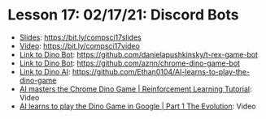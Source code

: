 # Lesson 17: 02/17/21: Discord Bots
* [Slides](https://bit.ly/compsci17slides): https://bit.ly/compsci17slides  
* [Video](https://bit.ly/compsci17video):  https://bit.ly/compsci17video
* [Link to Dino Bot](https://github.com/danielapushkinsky/t-rex-game-bot): https://github.com/danielapushkinsky/t-rex-game-bot
* [Link to Dino Bot](https://github.com/aznn/chrome-dino-game-bot): https://github.com/aznn/chrome-dino-game-bot
* [Link to Dino AI](https://github.com/Ethan0104/AI-learns-to-play-the-dino-game): https://github.com/Ethan0104/AI-learns-to-play-the-dino-game 
* [AI masters the Chrome Dino Game | Reinforcement Learning Tutorial](https://www.youtube.com/watch?v=WMYG6IEgMfw): Video
* [AI learns to play the Dino Game in Google | Part 1 The Evolution](https://www.youtube.com/watch?v=Zs38KBEEBGk): Video


